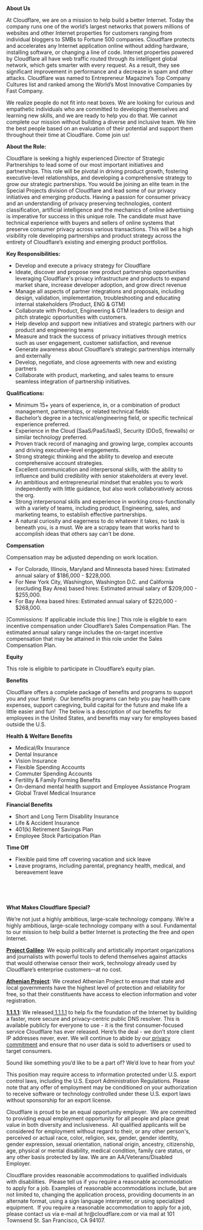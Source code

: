 <div class="content-intro">
	<div><strong>About Us</strong></div>
	<div>
		<p>At Cloudflare, we are on a mission to help build a better Internet. Today the company runs one of the world’s largest networks that powers millions of websites and other Internet properties for customers ranging from individual bloggers to SMBs to Fortune 500 companies. Cloudflare protects and accelerates any Internet application online without adding hardware, installing software, or changing a line of code. Internet properties powered by Cloudflare all have web traffic routed through its intelligent global network, which gets smarter with every request. As a result, they see significant improvement in performance and a decrease in spam and other attacks. Cloudflare was named to Entrepreneur Magazine’s Top Company Cultures list and ranked among the World’s Most Innovative Companies by Fast Company.&nbsp;</p>
		<p><span style="font-weight: 400;">We realize people do not fit into neat boxes. We are looking for curious and empathetic individuals who are committed to developing themselves and learning new skills, and we are ready to help you do that. We cannot complete our mission without building a diverse and inclusive team. We hire the best people based on an evaluation of their potential and support them throughout their time at Cloudflare. Come join us!&nbsp;</span></p>
	</div>
</div>
<p><strong>About the Role:</strong></p>
<p>Cloudflare is seeking a highly experienced Director of Strategic Partnerships to lead some of our most important initiatives and partnerships. This role will be pivotal in driving product growth, fostering executive-level relationships, and developing a comprehensive strategy to grow our strategic partnerships. You would be joining an elite team in the Special Projects division of Cloudflare and lead some of our privacy initiatives and emerging products. Having a passion for consumer privacy and an understanding of privacy preserving technologies, content classification, artificial intelligence and the mechanics of online advertising is imperative for success in this unique role. The candidate must have technical experience with buyers and sellers of online systems that preserve consumer privacy across various transactions. This will be a high visibility role developing partnerships and product strategy across the entirety of Cloudflare’s existing and emerging product portfolios.&nbsp;</p>
<p><strong>Key Responsibilities:</strong></p>
<ul>
	<li>Develop and execute a privacy strategy for Cloudflare</li>
	<li>Ideate, discover and propose new product partnership opportunities leveraging Cloudflare's privacy infrastructure and products to expand market share, increase developer adoption, and grow direct revenue</li>
	<li>Manage all aspects of partner integrations and proposals, including design, validation, implementation, troubleshooting and educating internal stakeholders (Product, ENG &amp; GTM)</li>
	<li>Collaborate with Product, Engineering &amp; GTM leaders to design and pitch strategic opportunities with customers.</li>
	<li>Help develop and support new initiatives and strategic partners with our product and engineering teams</li>
	<li>Measure and track the success of privacy initiatives through metrics such as user engagement, customer satisfaction, and revenue</li>
	<li>Generate awareness about Cloudflare’s strategic partnerships internally and externally</li>
	<li>Develop, negotiate, and close agreements with new and existing partners</li>
	<li>Collaborate with product, marketing, and sales teams to ensure seamless integration of partnership initiatives.</li>
</ul>
<p><strong>Qualifications:</strong></p>
<ul>
	<li>Minimum 15+ years of experience, in, or a combination of product management, partnerships, or related technical fields</li>
	<li>Bachelor’s degree in a technical/engineering field, or specific technical experience preferred.</li>
	<li>Experience in the Cloud (SaaS/PaaS/IaaS), Security (DDoS, firewalls) or similar technology preferred.</li>
	<li>Proven track record of managing and growing large, complex accounts and driving executive-level engagements.</li>
	<li>Strong strategic thinking and the ability to develop and execute comprehensive account strategies.</li>
	<li>Excellent communication and interpersonal skills, with the ability to influence and build credibility with senior stakeholders at every level.</li>
	<li>An ambitious and entrepreneurial mindset that enables you to work independently with little guidance, but also work collaboratively across the org.</li>
	<li>Strong interpersonal skills and experience in working cross-functionally with a variety of teams, including product, Engineering, sales, and marketing teams, to establish effective partnerships.</li>
	<li>A natural curiosity and eagerness to do whatever it takes, no task is beneath you, is a must. We are a scrappy team that works hard to accomplish ideas that others say can’t be done.</li>
</ul>
<p><strong>Compensation</strong></p>
<p>Compensation may be adjusted depending on work location.</p>
<ul>
	<li>For Colorado, Illinois, Maryland and Minnesota based hires: Estimated annual salary of $186,000 - $228,000.</li>
	<li>For New York City, Washington, Washington D.C. and California (excluding Bay Area) based hires: Estimated annual salary of $209,000 - $255,000.</li>
	<li>For Bay Area based hires: Estimated annual salary of $220,000 - $268,000.</li>
</ul>
<p>[Commissions: If applicable include this line:] This role is eligible to earn incentive compensation under Cloudflare’s Sales Compensation Plan. The estimated annual salary range includes the on-target incentive compensation that may be attained in this role under the Sales Compensation Plan.</p>
<p><strong>Equity</strong></p>
<p>This role is eligible to participate in Cloudflare’s equity plan.</p>
<p><strong>Benefits</strong></p>
<p>Cloudflare offers a complete package of benefits and programs to support you and your family.&nbsp; Our benefits programs can help you pay health care expenses, support caregiving, build capital for the future and make life a little easier and fun!&nbsp; The below is a description of our benefits for employees in the United States, and benefits may vary for employees based outside the U.S.</p>
<p><strong>Health &amp; Welfare Benefits</strong></p>
<ul>
	<li>Medical/Rx Insurance</li>
	<li>Dental Insurance</li>
	<li>Vision Insurance</li>
	<li>Flexible Spending Accounts</li>
	<li>Commuter Spending Accounts</li>
	<li>Fertility &amp; Family Forming Benefits</li>
	<li>On-demand mental health support and Employee Assistance Program</li>
	<li>Global Travel Medical Insurance</li>
</ul>
<p><strong>Financial Benefits</strong></p>
<ul>
	<li>Short and Long Term Disability Insurance</li>
	<li>Life &amp; Accident Insurance</li>
	<li>401(k) Retirement Savings Plan</li>
	<li>Employee Stock Participation Plan</li>
</ul>
<p><strong>Time Off</strong></p>
<ul>
	<li>Flexible paid time off covering vacation and sick leave</li>
	<li>Leave programs, including parental, pregnancy health, medical, and bereavement leave</li>
</ul>
<p>&nbsp;</p>
<p>&nbsp;</p>
<div class="content-conclusion">
	<p><strong>What Makes Cloudflare Special?</strong></p>
	<p><span style="font-weight: 400;">We’re not just a highly ambitious, large-scale technology company. We’re a highly ambitious, large-scale technology company with a soul. Fundamental to our mission to help build a better Internet is protecting the free and open Internet.</span></p>
	<p><a href="https://blog.cloudflare.com/protecting-free-expression-online/"><strong>Project Galileo</strong></a><span style="font-weight: 400;">: We equip politically and artistically important organizations and journalists with powerful tools to defend themselves against attacks that would otherwise censor their work, technology already used by Cloudflare’s enterprise customers--at no cost.</span></p>
	<p><strong><a href="https://www.cloudflare.com/athenian/">Athenian Project</a></strong><span style="font-weight: 400;">: We created Athenian Project to ensure that state and local governments have the highest level of protection and reliability for free, so that their constituents have access to election information and voter registration.</span></p>
	<p><a href="https://1.1.1.1/"><strong>1.1.1.1</strong></a><span style="font-weight: 400;">: We released</span><a href="https://1.1.1.1/"> <span style="font-weight: 400;">1.1.1.1</span></a><span style="font-weight: 400;"> to help fix the foundation of the Internet by building a faster, more secure and privacy-centric public DNS resolver. This is available publicly for everyone to use - it is the first consumer-focused service Cloudflare has ever released. Here’s the deal - we don’t store client IP addresses never, ever. We will continue to abide by our</span><a href="https://developers.cloudflare.com/1.1.1.1/privacy/public-dns-resolver"> privacy commitment</a><span style="font-weight: 400;"> and ensure that no user data is sold to advertisers or used to target consumers.</span></p>
	<p><span style="font-weight: 400;">Sound like something you’d like to be a part of? We’d love to hear from you!</span></p>
	<p><span style="font-weight: 400;">This position may require access to information protected under U.S. export control laws, including the U.S. Export Administration Regulations. Please note that any offer of employment may be conditioned on your authorization to receive software or technology controlled under these U.S. export laws without sponsorship for an export license.</span></p>
	<p><span style="font-weight: 400;">Cloudflare is proud to be an equal opportunity employer. &nbsp;We are committed to providing equal employment opportunity for all people and place great value in both diversity and inclusiveness. &nbsp;All qualified applicants will be considered for employment without regard to their, or any other person's, perceived or actual</span> <span style="font-weight: 400;">race, color, religion, sex, gender, gender identity, gender expression, sexual orientation, national origin, ancestry, citizenship, age, physical or mental disability, medical condition, family care status, or any other basis protected by law. </span><span style="font-weight: 400;">We are an AA/Veterans/Disabled Employer.</span></p>
	<p><span style="font-weight: 400;">Cloudflare provides reasonable accommodations to qualified individuals with disabilities. &nbsp;Please tell us if you require a reasonable accommodation to apply for a job. Examples of reasonable accommodations include, but are not limited to, changing the application process, providing documents in an alternate format, using a sign language interpreter, or using specialized equipment. &nbsp;If you require a reasonable accommodation to apply for a job, please contact us via e-mail at </span><span style="font-weight: 400;">hr@cloudflare.com</span><span style="font-weight: 400;"> or via mail at 101 Townsend St. San Francisco, CA 94107.</span></p>
</div>